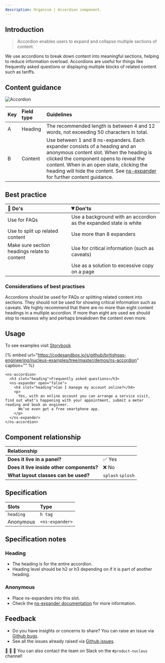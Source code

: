 ```yaml
---
description: Organism | Accordion component.
---
```


## Introduction

> Accordion enables users to expand and collapse multiple sections of content.

We use accordions to break down content into meaningful sections, helping to reduce information overload. Accordions are useful for things like frequently asked questions or displaying multiple blocks of related content such as tariffs.

## Content guidance

![Accordion](https://user-images.githubusercontent.com/45626534/74158689-6a9cba80-4c12-11ea-8917-7bfabfd8582d.png)

| Key | Field type | Guidelines |
| :--- | :--- | :--- |
| A | Heading | The recommended length is between 4 and 12 words, not exceeding 50 characters in total.  |
| B | Content | Use between 1 and 8 ns-expanders. Each expander consists of a heading and an anonymous content slot. When the heading is clicked the component opens to reveal the content. When in an open state, clicking the heading will hide the content. See [ns-expander](https://docs.britishgas.design/components/ns-expander) for further content guidance. |

## Best practice

| 💚 Do's | 💔 Don'ts |
| :---  | :---  |
| Use for FAQs | Use a background with an accordion as the expanded state is white |
| Use to split up related content | Use more than 8 expanders |
| Make sure section headings relate to content | Use for critical information (such as caveats) |
|  | Use as a solution to excessive copy on a page |

### Considerations of best practises

Accordions should be used for FAQs or splitting related content into sections.  They should not be used for showing critical information such as caveats. We highly recommend that there are no more than eight content headings in a multiple accordion.
If more than eight are used we should stop to reassess why and perhaps breakdown the content even more.

## Usage

To see examples visit [Storybook](https://britishgas.co.uk/nucleus/demo/index.html?path=/story/ns-accordion--singular)

{% embed url="https://codesandbox.io/s/github/britishgas-engineering/nucleus-examples/tree/master/demos/ns-accordion" caption="" %}

```markup
<ns-accordion>
  <h3 slot="heading">Frequently asked questions</h3>
  <ns-expander open="false">
    <h4 slot="heading">Can I manage my account online?</h4>
    <p>
      Yes, with an online account you can arrange a service visit, find out whatʼs happening with your appointment, submit a meter reading and book an engineer.
      Weʼve even got a free smartphone app.
    </p>
  </ns-expander>
</ns-accordion>
```

## Component relationship

| **Relationship**|  |
| :---  | :--- |
| **Does it live in a panel?** | ✅ Yes |
| **Does it live inside other components?** | ❌ No |
| **What layout classes can be used?** | `splash` `splosh` |

## Specification

| Slots | Type |
| :--- | :--- |
| `heading` | `h tag` |
| Anonymous | `<ns-expander>` |

## Specification notes

### Heading

* The heading is for the entire accordion.
* Heading level should be h2 or h3 depending on if it is part of another heading.

### Anonymous

* Place ns-expanders into this slot.
* Check the [ns-expander documentation](https://docs.britishgas.design/components/ns-expander) for more information.

## Feedback

* Do you have insights or concerns to share? You can raise an issue via [Github bugs](https://github.com/ConnectedHomes/nucleus/issues/new?assignees=&labels=Bug&template=a--bug-report.md&title=[bug]%20[ns-accordion]).
* See all the issues already raised via [Github issues](https://github.com/connectedHomes/nucleus/issues?utf8=%E2%9C%93&q=is%3Aopen+is%3Aissue+label%3ABug+[ns-accordion]).

💩 🎉 🦄 You can also contact the team on Slack on the `#product-nucleus` channel!
